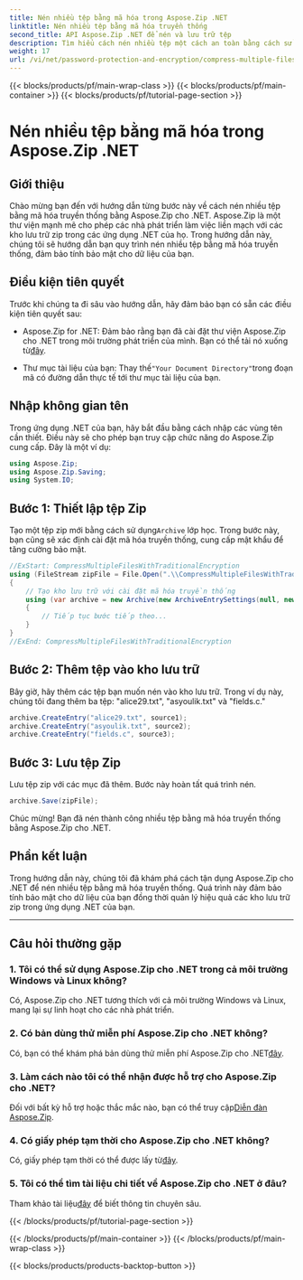 ```yaml
---
title: Nén nhiều tệp bằng mã hóa trong Aspose.Zip .NET
linktitle: Nén nhiều tệp bằng mã hóa truyền thống
second_title: API Aspose.Zip .NET để nén và lưu trữ tệp
description: Tìm hiểu cách nén nhiều tệp một cách an toàn bằng cách sử dụng mã hóa truyền thống trong Aspose.Zip dành cho .NET. Tăng cường bảo vệ dữ liệu trong các ứng dụng .NET của bạn.
weight: 17
url: /vi/net/password-protection-and-encryption/compress-multiple-files-traditional-encryption/
---
```


{{< blocks/products/pf/main-wrap-class >}}
{{< blocks/products/pf/main-container >}}
{{< blocks/products/pf/tutorial-page-section >}}

# Nén nhiều tệp bằng mã hóa trong Aspose.Zip .NET


## Giới thiệu

Chào mừng bạn đến với hướng dẫn từng bước này về cách nén nhiều tệp bằng mã hóa truyền thống bằng Aspose.Zip cho .NET. Aspose.Zip là một thư viện mạnh mẽ cho phép các nhà phát triển làm việc liền mạch với các kho lưu trữ zip trong các ứng dụng .NET của họ. Trong hướng dẫn này, chúng tôi sẽ hướng dẫn bạn quy trình nén nhiều tệp bằng mã hóa truyền thống, đảm bảo tính bảo mật cho dữ liệu của bạn.

## Điều kiện tiên quyết

Trước khi chúng ta đi sâu vào hướng dẫn, hãy đảm bảo bạn có sẵn các điều kiện tiên quyết sau:

-  Aspose.Zip for .NET: Đảm bảo rằng bạn đã cài đặt thư viện Aspose.Zip cho .NET trong môi trường phát triển của mình. Bạn có thể tải nó xuống từ[đây](https://releases.aspose.com/zip/net/).

-  Thư mục tài liệu của bạn: Thay thế`"Your Document Directory"`trong đoạn mã có đường dẫn thực tế tới thư mục tài liệu của bạn.

## Nhập không gian tên

Trong ứng dụng .NET của bạn, hãy bắt đầu bằng cách nhập các vùng tên cần thiết. Điều này sẽ cho phép bạn truy cập chức năng do Aspose.Zip cung cấp. Đây là một ví dụ:

```csharp
using Aspose.Zip;
using Aspose.Zip.Saving;
using System.IO;
```

## Bước 1: Thiết lập tệp Zip

 Tạo một tệp zip mới bằng cách sử dụng`Archive` lớp học. Trong bước này, bạn cũng sẽ xác định cài đặt mã hóa truyền thống, cung cấp mật khẩu để tăng cường bảo mật.

```csharp
//ExStart: CompressMultipleFilesWithTraditionalEncryption
using (FileStream zipFile = File.Open(".\\CompressMultipleFilesWithTraditionalEncryption_out.zip", FileMode.Create))
{
    // Tạo kho lưu trữ với cài đặt mã hóa truyền thống
    using (var archive = new Archive(new ArchiveEntrySettings(null, new TraditionalEncryptionSettings("p@s$"))))
    {
        // Tiếp tục bước tiếp theo...
    }
}
//ExEnd: CompressMultipleFilesWithTraditionalEncryption
```

## Bước 2: Thêm tệp vào kho lưu trữ

Bây giờ, hãy thêm các tệp bạn muốn nén vào kho lưu trữ. Trong ví dụ này, chúng tôi đang thêm ba tệp: "alice29.txt", "asyoulik.txt" và "fields.c."

```csharp
archive.CreateEntry("alice29.txt", source1);
archive.CreateEntry("asyoulik.txt", source2);
archive.CreateEntry("fields.c", source3);
```

## Bước 3: Lưu tệp Zip

Lưu tệp zip với các mục đã thêm. Bước này hoàn tất quá trình nén.

```csharp
archive.Save(zipFile);
```

Chúc mừng! Bạn đã nén thành công nhiều tệp bằng mã hóa truyền thống bằng Aspose.Zip cho .NET.

## Phần kết luận

Trong hướng dẫn này, chúng tôi đã khám phá cách tận dụng Aspose.Zip cho .NET để nén nhiều tệp bằng mã hóa truyền thống. Quá trình này đảm bảo tính bảo mật cho dữ liệu của bạn đồng thời quản lý hiệu quả các kho lưu trữ zip trong ứng dụng .NET của bạn.

---

## Câu hỏi thường gặp

### 1. Tôi có thể sử dụng Aspose.Zip cho .NET trong cả môi trường Windows và Linux không?

Có, Aspose.Zip cho .NET tương thích với cả môi trường Windows và Linux, mang lại sự linh hoạt cho các nhà phát triển.

### 2. Có bản dùng thử miễn phí Aspose.Zip cho .NET không?

 Có, bạn có thể khám phá bản dùng thử miễn phí Aspose.Zip cho .NET[đây](https://releases.aspose.com/).

### 3. Làm cách nào tôi có thể nhận được hỗ trợ cho Aspose.Zip cho .NET?

 Đối với bất kỳ hỗ trợ hoặc thắc mắc nào, bạn có thể truy cập[Diễn đàn Aspose.Zip](https://forum.aspose.com/c/zip/37).

### 4. Có giấy phép tạm thời cho Aspose.Zip cho .NET không?

 Có, giấy phép tạm thời có thể được lấy từ[đây](https://purchase.aspose.com/temporary-license/).

### 5. Tôi có thể tìm tài liệu chi tiết về Aspose.Zip cho .NET ở đâu?

Tham khảo tài liệu[đây](https://reference.aspose.com/zip/net/) để biết thông tin chuyên sâu.

{{< /blocks/products/pf/tutorial-page-section >}}

{{< /blocks/products/pf/main-container >}}
{{< /blocks/products/pf/main-wrap-class >}}

{{< blocks/products/products-backtop-button >}}
